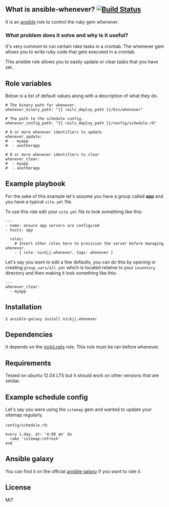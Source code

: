 ## What is ansible-whenever? [![Build Status](https://secure.travis-ci.org/nickjj/ansible-whenever.png)](http://travis-ci.org/nickjj/ansible-whenever)

It is an [ansible](http://www.ansible.com/home) role to control the ruby gem whenever.

### What problem does it solve and why is it useful?

It's very common to run certain rake tasks in a crontab. The whenever gem allows you to write ruby code that gets executed in a crontab.

This ansible role allows you to easily update or clear tasks that you have set.

## Role variables

Below is a list of default values along with a description of what they do.

```
# The binary path for whenever.
whenever_binary_path: "{{ rails_deploy_path }}/bin/whenever"

# The path to the schedule config.
whenever_config_path: "{{ rails_deploy_path }}/config/schedule.rb"

# 0 or more whenever identifiers to update
whenever_update:
#  - myapp
#  - anotherapp

# 0 or more whenever identifiers to clear
whenever_clear:
#  - myapp
#  - anotherapp
```

## Example playbook

For the sake of this example let's assume you have a group called **app** and you have a typical `site.yml` file.

To use this role edit your `site.yml` file to look something like this:

```
---
- name: ensure app servers are configured
- hosts: app

  roles:
    # Insert other roles here to provision the server before managing whenever.
    - { role: nickjj.whenever, tags: whenever }
```

Let's say you want to edit a few defaults, you can do this by opening or creating `group_vars/all.yml` which is located relative to your `inventory` directory and then making it look something like this:

```
---
whenever_clear:
  - myapp
```

## Installation

`$ ansible-galaxy install nickjj.whenever`

## Dependencies

It depends on the [nickjj.rails](https://github.com/nickjj/ansible-rails) role. This role must be ran before whenever.

## Requirements

Tested on ubuntu 12.04 LTS but it should work on other versions that are similar.

## Example schedule config

Let's say you were using the `sitemap` gem and wanted to update your sitemap regularly.

`config/schedule.rb`:

```
every 1.day, at: '4:00 am' do
  rake 'sitemap:refresh'
end
```

## Ansible galaxy

You can find it on the official [ansible galaxy](https://galaxy.ansible.com/list#/roles/958) if you want to rate it.

## License

MIT